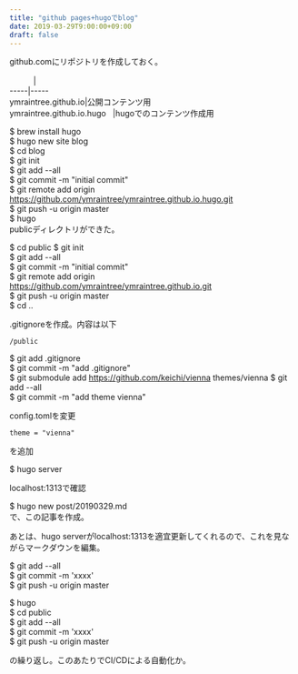```yaml
---
title: "github pages+hugoでblog"
date: 2019-03-29T9:00:00+09:00
draft: false
---
```

github.comにリポジトリを作成しておく。

  　　　|  
  -----|-----  
  ymraintree.github.io|公開コンテンツ用  
  ymraintree.github.io.hugo&nbsp;&nbsp;&nbsp;|hugoでのコンテンツ作成用
  <br>
<!--more-->

$ brew install hugo  
$ hugo new site blog  
$ cd blog  
$ git init  
$ git add --all  
$ git commit -m "initial commit"  
$ git remote add origin https://github.com/ymraintree/ymraintree.github.io.hugo.git  
$ git push -u origin master  
$ hugo  
publicディレクトリができた。

$ cd public
$ git init  
$ git add --all  
$ git commit -m "initial commit"  
$ git remote add origin https://github.com/ymraintree/ymraintree.github.io.git  
$ git push -u origin master  
$ cd ..

.gitignoreを作成。内容は以下
```
/public
```
$ git add .gitignore  
$ git commit -m "add .gitignore"  
$ git submodule add https://github.com/keichi/vienna themes/vienna
$ git add --all  
$ git commit -m "add theme vienna"  

config.tomlを変更  
```
theme = "vienna"
```
を追加

$ hugo server

localhost:1313で確認

$ hugo new post/20190329.md  
で、この記事を作成。

あとは、hugo serverがlocalhost:1313を適宜更新してくれるので、これを見ながらマークダウンを編集。

$ git add --all  
$ git commit -m 'xxxx'  
$ git push -u origin master  

$ hugo  
$ cd public  
$ git add --all  
$ git commit -m 'xxxx'  
$ git push -u origin master  

の繰り返し。このあたりでCI/CDによる自動化か。
